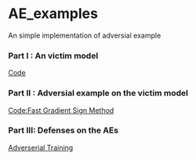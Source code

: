 # AE_examples
An simple  implementation  of adversial example



###  Part I : An victim model

[Code](https://github.com/xingyushu/AE_examples/blob/main/task1.py)

### Part II : Adversial example on  the victim model

[Code:Fast Gradient Sign Method](https://github.com/xingyushu/AE_examples/blob/main/task2.py)


### Part III: Defenses on the AEs


[Adverserial Training](https://github.com/xingyushu/AE_examples/blob/main/task3.py)
